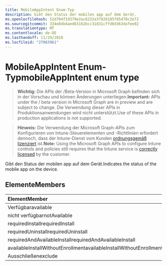 ```yaml
---
title: MobileAppIntent Enum-Typ
description: Gibt den Status der mobilen app auf dem Gerät.
ms.openlocfilehash: 52d704f19379e2ac6232a37926185fd5d78c2e72
ms.sourcegitcommit: 334e84b4aed63162bcc31831cffd6d363dafee02
ms.translationtype: MT
ms.contentlocale: de-DE
ms.lasthandoff: 11/29/2018
ms.locfileid: "27063961"
---
```

# <a name="mobileappintent-enum-type"></a><span data-ttu-id="ca163-103">MobileAppIntent Enum-Typ</span><span class="sxs-lookup"><span data-stu-id="ca163-103">mobileAppIntent enum type</span></span>

> <span data-ttu-id="ca163-104">**Wichtig:** Die APIs der /Beta-Version in Microsoft Graph befinden sich in der Vorschau und können Änderungen unterliegen.</span><span class="sxs-lookup"><span data-stu-id="ca163-104">**Important:** APIs under the / beta version in Microsoft Graph are in preview and are subject to change.</span></span> <span data-ttu-id="ca163-105">Die Verwendung dieser APIs in Produktionsanwendungen wird nicht unterstützt.</span><span class="sxs-lookup"><span data-stu-id="ca163-105">Use of these APIs in production applications is not supported.</span></span>

> <span data-ttu-id="ca163-106">**Hinweis:** Die Verwendung der Microsoft Graph-APIs zum Konfigurieren von Intune-Steuerelementen und -Richtlinien erfordert dennoch, dass der Intune-Dienst vom Kunden [ordnungsgemäß lizenziert](https://go.microsoft.com/fwlink/?linkid=839381) ist.</span><span class="sxs-lookup"><span data-stu-id="ca163-106">**Note:** Using the Microsoft Graph APIs to configure Intune controls and policies still requires that the Intune service is [correctly licensed](https://go.microsoft.com/fwlink/?linkid=839381) by the customer.</span></span>

<span data-ttu-id="ca163-107">Gibt den Status der mobilen app auf dem Gerät.</span><span class="sxs-lookup"><span data-stu-id="ca163-107">Indicates the status of the mobile app on the device.</span></span>
## <a name="members"></a><span data-ttu-id="ca163-108">Elemente</span><span class="sxs-lookup"><span data-stu-id="ca163-108">Members</span></span>
|<span data-ttu-id="ca163-109">Element</span><span class="sxs-lookup"><span data-stu-id="ca163-109">Member</span></span>|<span data-ttu-id="ca163-110">Wert</span><span class="sxs-lookup"><span data-stu-id="ca163-110">Value</span></span>|<span data-ttu-id="ca163-111">Beschreibung</span><span class="sxs-lookup"><span data-stu-id="ca163-111">Description</span></span>|
|:---|:---|:---|
|<span data-ttu-id="ca163-112">Verfügbar</span><span class="sxs-lookup"><span data-stu-id="ca163-112">available</span></span>|<span data-ttu-id="ca163-113">0</span><span class="sxs-lookup"><span data-stu-id="ca163-113">0</span></span>|<span data-ttu-id="ca163-114">Available</span><span class="sxs-lookup"><span data-stu-id="ca163-114">Available</span></span>|
|<span data-ttu-id="ca163-115">nicht verfügbar</span><span class="sxs-lookup"><span data-stu-id="ca163-115">notAvailable</span></span>|<span data-ttu-id="ca163-116">1</span><span class="sxs-lookup"><span data-stu-id="ca163-116">1</span></span>|<span data-ttu-id="ca163-117">Nicht verfügbar</span><span class="sxs-lookup"><span data-stu-id="ca163-117">Not Available</span></span>|
|<span data-ttu-id="ca163-118">requiredInstall</span><span class="sxs-lookup"><span data-stu-id="ca163-118">requiredInstall</span></span>|<span data-ttu-id="ca163-119">2</span><span class="sxs-lookup"><span data-stu-id="ca163-119">2</span></span>|<span data-ttu-id="ca163-120">Installation erforderlich</span><span class="sxs-lookup"><span data-stu-id="ca163-120">Required Install</span></span>|
|<span data-ttu-id="ca163-121">requiredUninstall</span><span class="sxs-lookup"><span data-stu-id="ca163-121">requiredUninstall</span></span>|<span data-ttu-id="ca163-122">3</span><span class="sxs-lookup"><span data-stu-id="ca163-122">3</span></span>|<span data-ttu-id="ca163-123">Erforderliche Deinstallation</span><span class="sxs-lookup"><span data-stu-id="ca163-123">Required Uninstall</span></span>|
|<span data-ttu-id="ca163-124">requiredAndAvailableInstall</span><span class="sxs-lookup"><span data-stu-id="ca163-124">requiredAndAvailableInstall</span></span>|<span data-ttu-id="ca163-125">4</span><span class="sxs-lookup"><span data-stu-id="ca163-125">4</span></span>|<span data-ttu-id="ca163-126">RequiredAndAvailableInstall</span><span class="sxs-lookup"><span data-stu-id="ca163-126">RequiredAndAvailableInstall</span></span>|
|<span data-ttu-id="ca163-127">availableInstallWithoutEnrollment</span><span class="sxs-lookup"><span data-stu-id="ca163-127">availableInstallWithoutEnrollment</span></span>|<span data-ttu-id="ca163-128">5</span><span class="sxs-lookup"><span data-stu-id="ca163-128">5</span></span>|<span data-ttu-id="ca163-129">AvailableInstallWithoutEnrollment</span><span class="sxs-lookup"><span data-stu-id="ca163-129">AvailableInstallWithoutEnrollment</span></span>|
|<span data-ttu-id="ca163-130">Ausschließen</span><span class="sxs-lookup"><span data-stu-id="ca163-130">exclude</span></span>|<span data-ttu-id="ca163-131">6</span><span class="sxs-lookup"><span data-stu-id="ca163-131">6</span></span>|<span data-ttu-id="ca163-132">Ausschließen</span><span class="sxs-lookup"><span data-stu-id="ca163-132">Exclude</span></span>|





